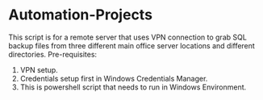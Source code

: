 # Automation-Projects
This script is for a remote server that uses VPN connection to grab SQL backup files from three different main office server locations and different directories.
Pre-requisites:
  1) VPN setup.
  2) Credentials setup first in Windows Credentials Manager.
  3) This is powershell script that needs to run in Windows Environment.
